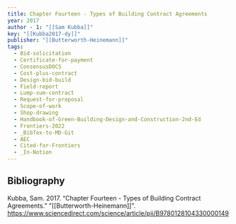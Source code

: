 ```yaml
---
title: Chapter Fourteen - Types of Building Contract Agreements
year: 2017
author - 1: "[[Sam Kubba]]"
key: "[[Kubba2017-dy]]"
publisher: "[[Butterworth-Heinemann]]"
tags:
  - Bid-solicitation
  - Certificate-for-payment
  - ConsensusDOCS
  - Cost-plus-contract
  - Design-bid-build
  - Field-report
  - Lump-sum-contract
  - Request-for-proposal
  - Scope-of-work
  - Shop-drawing
  - Handbook-of-Green-Building-Design-and-Construction-2nd-Ed
  - Frontiers-2022
  - _BibTex-to-MD-Git
  - AEC
  - Cited-for-Frontiers
  - _In-Notion
---
```


## Bibliography
Kubba, Sam. 2017. “Chapter Fourteen - Types of Building Contract Agreements.” "[[Butterworth-Heinemann]]". https://www.sciencedirect.com/science/article/pii/B9780128104330000149